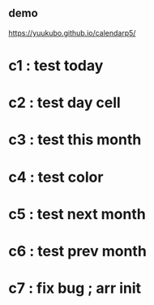 ## demo  
https://yuukubo.github.io/calendarp5/  
  
# c1  : test today  
# c2  : test day cell  
# c3  : test this month  
# c4  : test color  
# c5  : test next month  
# c6  : test prev month  
# c7  : fix bug ; arr init  